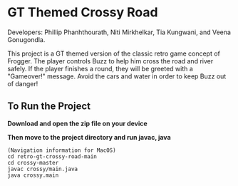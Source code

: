 # GT Themed Crossy Road

Developers: Phillip Phanhthourath, Niti Mirkhelkar, Tia Kungwani, and Veena Gonugondla.

This project is a GT themed version of the classic retro game concept of Frogger. 
The player controls Buzz to help him cross the road and river safely.
If the player finishes a round, they will be greeted with a "Gameover!" message.
Avoid the cars and water in order to keep Buzz out of danger!



## To Run the Project

__Download and open the zip file on your device__

__Then move to the project directory and run javac, java__

```
(Navigation information for MacOS)
cd retro-gt-crossy-road-main
cd crossy-master
javac crossy/main.java
java crossy.main
```
